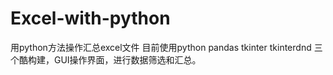 # Excel-with-python
用python方法操作汇总excel文件
目前使用python pandas tkinter tkinterdnd 三个酷构建，GUI操作界面，进行数据筛选和汇总。
